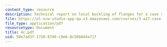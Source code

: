```yaml
---
content_type: resource
description: Technical report on local buckling of flanges for a case study.
file: https://ol-ocw-studio-app-qa.s3.amazonaws.com/courses/3-a27-case-studies-in-forensic-metallurgy-fall-2007/50e7ad3f172087d0c9e68c50b0d4a71f_4c.pdf
file_type: application/pdf
resourcetype: Document
title: 4c.pdf
uid: 50e7ad3f-1720-87d0-c9e6-8c50b0d4a71f
---
```

